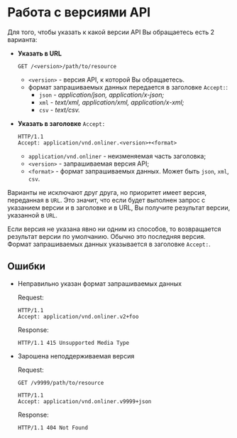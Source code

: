# Работа с версиями API

Для того, чтобы указать к какой версии API Вы обращаетесь есть 2 варианта:

-   **Указать в URL**

    ```
    GET /<version>/path/to/resource
    ```
    
    - `<version>` - версия API, к которой Вы обращаетесь.
    - формат запрашиваемых данных передается в заголовке `Accept:`:
        - `json` - *application/json, application/x-json;*
        - `xml` - *text/xml, application/xml, application/x-xml;*
        - `csv` - *text/csv.*

-   **Указать в заголовке** `Accept:`

    ```
    HTTP/1.1
    Accept: application/vnd.onliner.<version>+<format>
    ```

    - `application/vnd.onliner` - неизменяемая часть заголовка;
    - `<version>` - запрашиваемая версия API;
    - `<format>` - формат запрашиваемых данных. Может быть `json`, `xml`, `csv`.

Варианты не исключают друг друга, но приоритет имеет версия, переданная в `URL`.
Это значит, что если будет выполнен запрос с указанием версии и в заголовке и в URL,
 Вы получите результат версии, указанной в `URL`.

Если версия не указана явно ни одним из способов, то возвращается результат версии по умолчанию.
Обычно это последняя версия. Формат запрашиваемых данных указывается в заголовке `Accept:`.

## Ошибки

-   Неправильно указан формат запрашиваемых данных

    Request:

    ```
    HTTP/1.1
    Accept: application/vnd.onliner.v2+foo
    ```
    
    Response:

    ```
    HTTP/1.1 415 Unsupported Media Type
    ```

-   Зарошена неподдерживаемая версия

    Request:

    ```
    GET /v9999/path/to/resource
    ```
    
    ```
    HTTP/1.1
    Accept: application/vnd.onliner.v9999+json
    ```
    
    Response:

    ```
    HTTP/1.1 404 Not Found
    ```
